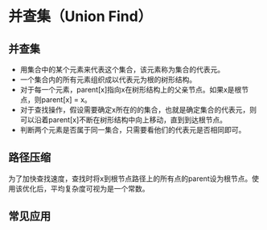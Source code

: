 # 并查集（Union Find）

## 并查集
* 用集合中的某个元素来代表这个集合，该元素称为集合的代表元。
* 一个集合内的所有元素组织成以代表元为根的树形结构。
* 对于每一个元素，parent[x]指向x在树形结构上的父亲节点。如果x是根节点，则parent[x] = x。
* 对于查找操作，假设需要确定x所在的的集合，也就是确定集合的代表元，则可以沿着parent[x]不断在树形结构中向上移动，直到到达根节点。
* 判断两个元素是否属于同一集合，只需要看他们的代表元是否相同即可。

## 路径压缩
为了加快查找速度，查找时将x到根节点路径上的所有点的parent设为根节点。使用该优化后，平均复杂度可视为是一个常数。

## 常见应用


